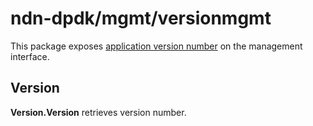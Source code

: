 # ndn-dpdk/mgmt/versionmgmt

This package exposes [application version number](../../app/version/) on the management interface.

## Version

**Version.Version** retrieves version number.
